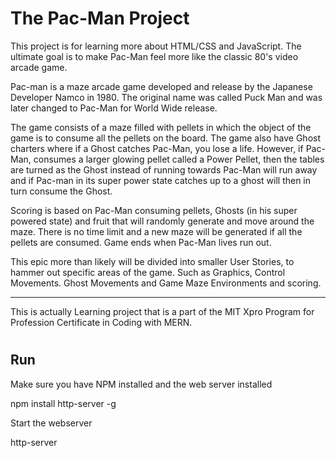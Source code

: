 # <h1>The Pac-Man Project 

This project is for learning more about HTML/CSS and JavaScript.
The ultimate goal is to make Pac-Man feel more like the classic 80's video arcade game.

Pac-man is a maze arcade game developed and release by the Japanese Developer Namco in 1980. The original name was called Puck Man and was later changed to Pac-Man for World Wide release. 

The game consists of a maze filled with pellets in which the object of the game is to consume all the pellets on the board. The game also have Ghost charters where if a Ghost catches Pac-Man, you lose a life. However, if Pac-Man, consumes a larger glowing pellet called a Power Pellet, then the tables are turned as the Ghost instead of running towards Pac-Man will run away and if Pac-man in its super power state catches up to a ghost will then in turn consume the Ghost.

Scoring is based on Pac-Man consuming pellets, Ghosts (in his super powered state) and fruit that will randomly generate and move around the maze. There is no time limit and a new maze will be generated if all the pellets are consumed. Game ends when Pac-Man lives run out.

This epic more than likely will be divided into smaller User Stories, to hammer out specific areas of the game. Such as Graphics, Control Movements. Ghost Movements and Game Maze Environments and scoring.
________________________________________
This is actually Learning project that is a part of the MIT Xpro Program for Profession Certificate in Coding with MERN.


# <h2>Run

Make sure you have NPM installed and the web server installed

npm install http-server -g

Start the webserver 

http-server
